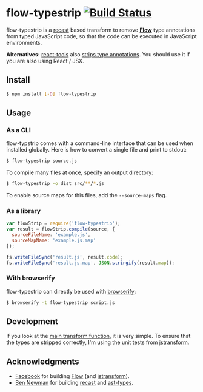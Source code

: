 # flow-typestrip [![Build Status](https://travis-ci.org/fkling/flow-typestrip.svg?branch=master)](https://travis-ci.org/fkling/flow-typestrip)

flow-typestrip is a [recast](https://www.npmjs.org/package/recast) based
transform to remove [**Flow**](http://flowtype.org/) type annotations from
typed JavaScript code, so that the code can be executed in JavaScript environments.

**Alternatives:** [react-tools](https://www.npmjs.org/package/react-tools) also
[strips type annotations](http://flowtype.org/docs/running.htm). You should use 
it if you are also using React / JSX.

## Install

```sh
$ npm install [-D] flow-typestrip
```

## Usage

### As a CLI

flow-typstrip comes with a command-line interface that can be used when installed
globally. Here is how to convert a single file and print to stdout:

```sh
$ flow-typestrip source.js
```

To compile many files at once, specify an output directory:

```sh
$ flow-typestrip -o dist src/**/*.js
```

To enable source maps for this files, add the `--source-maps` flag.

### As a library


```js
var flowStrip = require('flow-typestrip');
var result = flowStrip.compile(source, {
  sourceFileName: 'example.js',
  sourceMapName: 'example.js.map'
});

fs.writeFileSync('result.js', result.code);
fs.writeFileSync('result.js.map', JSON.stringify(result.map));
```

### With browserify

flow-typestrip can directly be used with [browserify](http://browserify.org/):

```sh
$ browserify -t flow-typestrip script.js
```

## Development

If you look at the [main transform function](index.js), it is very simple. To
ensure that the types are stripped correctly, I'm using the unit tests from
[jstransform](https://github.com/facebook/jstransform).

## Acknowledgments

- [Facebook](https://github.com/facebook) for building [Flow](https://github.com/facebook/flow) (and [jstransform](https://github.com/facebook/jstransform)).
- [Ben Newman](https://github.com/benjamn) for building [recast](https://github.com/benjamn/recast) and [ast-types](https://github.com/benjamn/ast-types).
